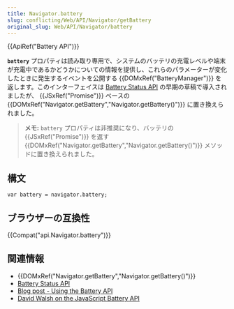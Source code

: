 ```yaml
---
title: Navigator.battery
slug: conflicting/Web/API/Navigator/getBattery
original_slug: Web/API/Navigator/battery
---
```

{{ApiRef("Battery API")}}

**`battery`** プロパティは読み取り専用で、システムのバッテリの充電レベルや端末が充電中であるかどうかについての情報を提供し、これらのパラメーターが変化したときに発生するイベントを公開する {{DOMxRef("BatteryManager")}} を返します。このインターフェイスは [Battery Status API](/ja/docs/Web/API/Battery_Status_API) の早期の草稿で導入されましたが、 {{JSxRef("Promise")}} ベースの {{DOMxRef("Navigator.getBattery","Navigator.getBattery()")}} に置き換えられました。

> **メモ:** `battery` プロパティは非推奨になり、バッテリの {{JSxRef("Promise")}} を返す {{DOMxRef("Navigator.getBattery","Navigator.getBattery()")}} メソッドに置き換えられました。

## 構文

```
var battery = navigator.battery;
```

## ブラウザーの互換性

{{Compat("api.Navigator.battery")}}

## 関連情報

- {{DOMxRef("Navigator.getBattery","Navigator.getBattery()")}}
- [Battery Status API](/ja/docs/Web/API/Battery_Status_API)
- [Blog post - Using the Battery API](http://hacks.mozilla.org/2012/02/using-the-battery-api-part-of-webapi/)
- [David Walsh on the JavaScript Battery API](http://davidwalsh.name/battery-api)
